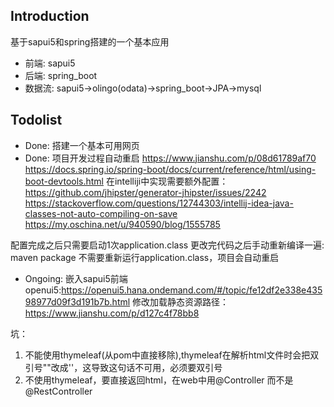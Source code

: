 ## Introduction
基于sapui5和spring搭建的一个基本应用
* 前端: sapui5
* 后端: spring_boot
* 数据流: sapui5->olingo(odata)->spring_boot->JPA->mysql

## Todolist
* Done: 搭建一个基本可用网页
* Done: 项目开发过程自动重启
https://www.jianshu.com/p/08d61789af70
https://docs.spring.io/spring-boot/docs/current/reference/html/using-boot-devtools.html
在intelliji中实现需要额外配置：
https://github.com/jhipster/generator-jhipster/issues/2242
https://stackoverflow.com/questions/12744303/intellij-idea-java-classes-not-auto-compiling-on-save
https://my.oschina.net/u/940590/blog/1555785

配置完成之后只需要启动1次application.class
更改完代码之后手动重新编译一遍: maven package
不需要重新运行application.class，项目会自动重启

* Ongoing: 嵌入sapui5前端
openui5:https://openui5.hana.ondemand.com/#/topic/fe12df2e338e43598977d09f3d191b7b.html
修改加载静态资源路径：https://www.jianshu.com/p/d127c4f78bb8


坑：
1. 不能使用thymeleaf(从pom中直接移除),thymeleaf在解析html文件时会把双引号""改成''，这导致这句话不可用，必须要双引号
2. 不使用thymeleaf，要直接返回html，在web中用@Controller 而不是 @RestController


